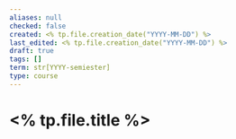 ```yaml
---
aliases: null
checked: false
created: <% tp.file.creation_date("YYYY-MM-DD") %>
last_edited: <% tp.file.creation_date("YYYY-MM-DD") %>
draft: true
tags: []
term: str[YYYY-semiester]
type: course
---
```

# <% tp.file.title %>
